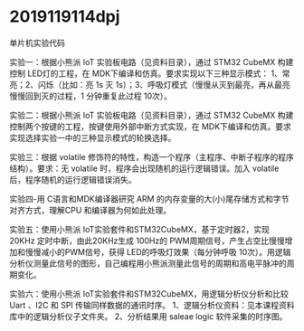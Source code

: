 # 2019119114dpj
单片机实验代码

实验一：根据小熊派 IoT 实验板电路（见资料目录），通过 STM32 CubeMX 构建控制 LED灯的工程，在 MDK下编译和仿真。要求实现以下三种显示模式：
1、常亮；2、闪烁（比如：亮 1s 灭 1s）；3、呼吸灯模式（慢慢从灭到最亮，再从最亮慢慢回到灭的过程，1 分钟重复此过程 10次）。

实验二：根据小熊派 IoT 实验板电路（见资料目录），通过 STM32 CubeMX 构建控制两个按键的工程，按键使用外部中断方式实现，在 MDK下编译和仿真。要求实现选择实验一中的三种显示模式的轮换选择。

实验三：根据 volatile 修饰符的特性，构造一个程序（主程序、中断子程序的程序结构）。要求：无 volatile 时，程序会出现随机的运行逻辑错误。加入 volatile 后，程序随机的运行逻辑错误消失。

实验四-用 C语言和MDK编译器研究 ARM 的内存变量的大(小)尾存储方式和字节对齐方式，理解CPU 和编译器为何如此处理。

实验五：使用小熊派 IoT实验套件和STM32CubeMX，基于定时器2，实现 20KHz 定时中断，由此20KHz生成 100Hz的 PWM周期信号，产生占空比慢慢增加和慢慢减小的PWM信号，获得 LED的呼吸灯效果（每分钟呼吸 10次）。用逻辑分析仪测量此信号的图形，自己编程用小熊派测量此信号的周期和高电平脉冲的周期变化。

实验六：使用小熊派 IoT实验套件和STM32CubeMX，用逻辑分析仪分析和比较 Uart 、I2C 和 SPI 传输同样数据的通讯时序。
1、逻辑分析仪资料：见本课程资料库中的逻辑分析仪子文件夹。
2、分析结果用  saleae logic 软件采集的时序图。

